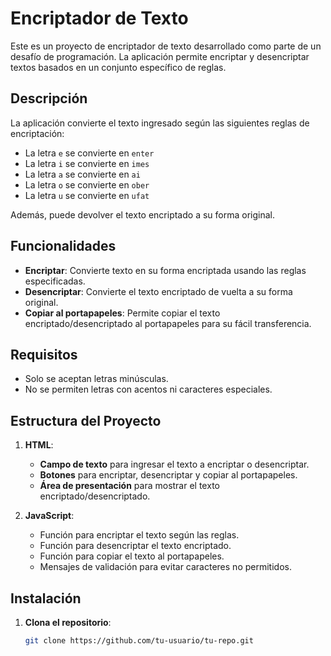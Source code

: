 # Encriptador de Texto

Este es un proyecto de encriptador de texto desarrollado como parte de un desafío de programación. La aplicación permite encriptar y desencriptar textos basados en un conjunto específico de reglas. 

## Descripción

La aplicación convierte el texto ingresado según las siguientes reglas de encriptación:
- La letra `e` se convierte en `enter`
- La letra `i` se convierte en `imes`
- La letra `a` se convierte en `ai`
- La letra `o` se convierte en `ober`
- La letra `u` se convierte en `ufat`

Además, puede devolver el texto encriptado a su forma original.

## Funcionalidades

- **Encriptar**: Convierte texto en su forma encriptada usando las reglas especificadas.
- **Desencriptar**: Convierte el texto encriptado de vuelta a su forma original.
- **Copiar al portapapeles**: Permite copiar el texto encriptado/desencriptado al portapapeles para su fácil transferencia.

## Requisitos

- Solo se aceptan letras minúsculas.
- No se permiten letras con acentos ni caracteres especiales.

## Estructura del Proyecto

1. **HTML**: 
   - **Campo de texto** para ingresar el texto a encriptar o desencriptar.
   - **Botones** para encriptar, desencriptar y copiar al portapapeles.
   - **Área de presentación** para mostrar el texto encriptado/desencriptado.

2. **JavaScript**:
   - Función para encriptar el texto según las reglas.
   - Función para desencriptar el texto encriptado.
   - Función para copiar el texto al portapapeles.
   - Mensajes de validación para evitar caracteres no permitidos.

## Instalación

1. **Clona el repositorio**:
   ```bash
   git clone https://github.com/tu-usuario/tu-repo.git
